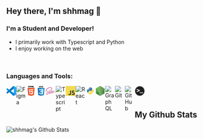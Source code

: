 ## Hey there, I'm shhmag 👋

### I'm a Student and Developer!
- I primarily work with Typescript and Python
- I enjoy working on the web



<br />

### Languages and Tools:

<img align="left" alt="Visual Studio Code" width="26px" src="https://raw.githubusercontent.com/github/explore/80688e429a7d4ef2fca1e82350fe8e3517d3494d/topics/visual-studio-code/visual-studio-code.png" />
<img align="left" alt="Figma" width="26px" src="https://user-images.githubusercontent.com/64571343/128831264-e7cd5436-9b73-4301-85eb-b1b4090cfa59.png" />
<img align="left" alt="HTML5" width="26px" src="https://raw.githubusercontent.com/github/explore/80688e429a7d4ef2fca1e82350fe8e3517d3494d/topics/html/html.png" />
<img align="left" alt="CSS3" width="26px" src="https://raw.githubusercontent.com/github/explore/80688e429a7d4ef2fca1e82350fe8e3517d3494d/topics/css/css.png" />
<img align="left" alt="Sass" width="26px" src="https://raw.githubusercontent.com/github/explore/80688e429a7d4ef2fca1e82350fe8e3517d3494d/topics/sass/sass.png" />
<img align="left" alt="Typescript" width="26px" src="https://user-images.githubusercontent.com/64571343/150647768-276e0fcb-fcc4-4876-8859-c5590638c741.png" />
<img align="left" alt="JavaScript" width="26px" src="https://raw.githubusercontent.com/github/explore/80688e429a7d4ef2fca1e82350fe8e3517d3494d/topics/javascript/javascript.png" />
<img align="left" alt="React" width="26px" src="https://user-images.githubusercontent.com/64571343/128832940-7d6954e8-0007-43da-ac2d-de858ec722f5.png" />
<img align="left" alt="Python" width="26px" src="https://raw.githubusercontent.com/github/explore/80688e429a7d4ef2fca1e82350fe8e3517d3494d/topics/python/python.png" />
<img align="left" alt="Node.js" width="26px" src="https://raw.githubusercontent.com/github/explore/80688e429a7d4ef2fca1e82350fe8e3517d3494d/topics/nodejs/nodejs.png" />
<img align="left" alt="GraphQL" width="26px" src="https://user-images.githubusercontent.com/64571343/134542042-f1abdff6-ceb7-4320-ba5d-7ad4e6a81324.png" />
<img align="left" alt="Git" width="26px" src="https://user-images.githubusercontent.com/64571343/128831325-fb3b7c52-ad26-4238-b24c-2572bb2037f3.png" />
<img align="left" alt="GitHub" width="26px" src="https://user-images.githubusercontent.com/64571343/128832627-8eae35aa-8ec7-40c4-9d77-ee006349b962.png" />
<img align="left" alt="Terminal" width="26px" src="https://raw.githubusercontent.com/github/explore/80688e429a7d4ef2fca1e82350fe8e3517d3494d/topics/terminal/terminal.png" />

<br />
<br />

## My Github Stats
<img align="left" alt="shhmag's Github Stats" src="https://github-readme-stats.vercel.app/api?username=shhmag&show_icons=true&hide_border=true">
